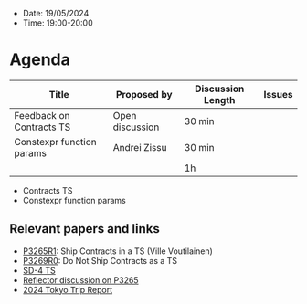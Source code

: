 * Date: 19/05/2024
* Time: 19:00-20:00

# Agenda

| Title | Proposed by | Discussion Length | Issues       |
|----------|-------------|-------------|----------------|
| Feedback on Contracts TS| Open discussion | 30 min  |
| Constexpr function params | Andrei Zissu | 30 min |
|           |   | 1h     |          |

* Contracts TS
* Constexpr function params


## Relevant papers and links
   * [P3265R1](https://isocpp.org/files/papers/P3264R1.html): Ship Contracts in a TS (Ville Voutilainen)
   * [P3269R0](https://wg21.link/P3269R0): Do Not Ship Contracts as a TS
   * [SD-4 TS](https://isocpp.org/std/standing-documents/sd-4-wg21-practices-and-procedures#technical-specifications)
   * [Reflector discussion on P3265](http://lists.isocpp.org/sg21/2024/05/8771.php)
   * [2024 Tokyo Trip Report](https://www.reddit.com/r/cpp/comments/1bloatw/202403_tokyo_iso_c_committee_trip_report_third/)
